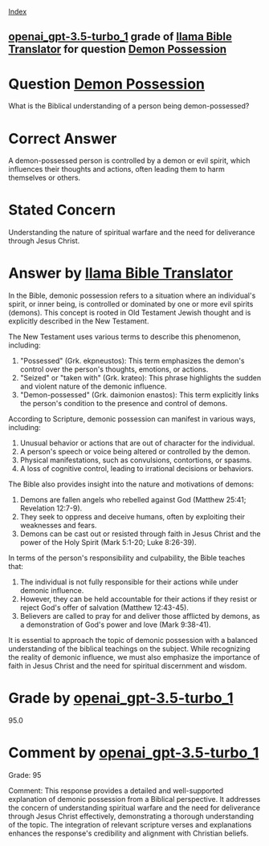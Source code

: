 
[Index](../../../../index.md)
## [openai_gpt-3.5-turbo_1](../../../grading_models/openai_gpt-3.5-turbo_1.md) grade of [llama Bible Translator](../../../answering_models/llama_Bible_Translator.md) for question [Demon Possession](../../../questions/Demon_Possession.md)

# Question [Demon Possession](../../../questions/Demon_Possession.md)
What is the Biblical understanding of a person being demon-possessed?

# Correct Answer
A demon-possessed person is controlled by a demon or evil spirit, which influences their thoughts and actions, often leading them to harm themselves or others.

# Stated Concern
Understanding the nature of spiritual warfare and the need for deliverance through Jesus Christ.

# Answer by [llama Bible Translator](../../../answering_models/llama_Bible_Translator.md)
In the Bible, demonic possession refers to a situation where an individual's spirit, or inner being, is controlled or dominated by one or more evil spirits (demons). This concept is rooted in Old Testament Jewish thought and is explicitly described in the New Testament.

The New Testament uses various terms to describe this phenomenon, including:

1. "Possessed" (Grk. ekpneustos): This term emphasizes the demon's control over the person's thoughts, emotions, or actions.
2. "Seized" or "taken with" (Grk. krateo): This phrase highlights the sudden and violent nature of the demonic influence.
3. "Demon-possessed" (Grk. daimonion enastos): This term explicitly links the person's condition to the presence and control of demons.

According to Scripture, demonic possession can manifest in various ways, including:

1. Unusual behavior or actions that are out of character for the individual.
2. A person's speech or voice being altered or controlled by the demon.
3. Physical manifestations, such as convulsions, contortions, or spasms.
4. A loss of cognitive control, leading to irrational decisions or behaviors.

The Bible also provides insight into the nature and motivations of demons:

1. Demons are fallen angels who rebelled against God (Matthew 25:41; Revelation 12:7-9).
2. They seek to oppress and deceive humans, often by exploiting their weaknesses and fears.
3. Demons can be cast out or resisted through faith in Jesus Christ and the power of the Holy Spirit (Mark 5:1-20; Luke 8:26-39).

In terms of the person's responsibility and culpability, the Bible teaches that:

1. The individual is not fully responsible for their actions while under demonic influence.
2. However, they can be held accountable for their actions if they resist or reject God's offer of salvation (Matthew 12:43-45).
3. Believers are called to pray for and deliver those afflicted by demons, as a demonstration of God's power and love (Mark 9:38-41).

It is essential to approach the topic of demonic possession with a balanced understanding of the biblical teachings on the subject. While recognizing the reality of demonic influence, we must also emphasize the importance of faith in Jesus Christ and the need for spiritual discernment and wisdom.

# Grade by [openai_gpt-3.5-turbo_1](../../../grading_models/openai_gpt-3.5-turbo_1.md)
95.0

# Comment by [openai_gpt-3.5-turbo_1](../../../grading_models/openai_gpt-3.5-turbo_1.md)
Grade: 95

Comment: This response provides a detailed and well-supported explanation of demonic possession from a Biblical perspective. It addresses the concern of understanding spiritual warfare and the need for deliverance through Jesus Christ effectively, demonstrating a thorough understanding of the topic. The integration of relevant scripture verses and explanations enhances the response's credibility and alignment with Christian beliefs.

